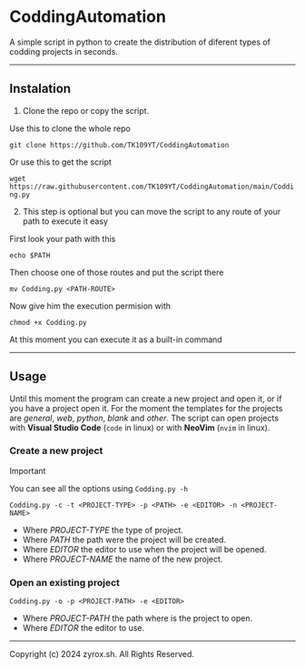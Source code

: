 # CoddingAutomation

A simple script in python to create the distribution of diferent types of codding projects in seconds.

---

## Instalation

1. Clone the repo or copy the script.

Use this to clone the whole repo

`git clone https://github.com/TK109YT/CoddingAutomation` 

Or use this to get the script

`wget https://raw.githubusercontent.com/TK109YT/CoddingAutomation/main/Codding.py`


2. This step is optional but you can move the script to any route of your path to execute it easy

First look your path with this

`echo $PATH`

Then choose one of those routes and put the script there

`mv Codding.py <PATH-ROUTE>`

Now give him the execution permision with

`chmod +x Codding.py`

At this moment you can execute it as a built-in command

---

## Usage

Until this moment the program can create a new project and open it, or if you have a project open it.
For the moment the templates for the projects are *general*, *web*, *python*, *blank* and *other*.
The script can open projects with **Visual Studio Code** (`code` in linux) or with **NeoVim** (`nvim` in linux).


### Create a new project

> [!IMPORTANT]
> You can see all the options using `Codding.py -h` 


`Codding.py -c -t <PROJECT-TYPE> -p <PATH> -e <EDITOR> -n <PROJECT-NAME>`

* Where *PROJECT-TYPE* the type of project.
* Where *PATH* the path were the project will be created.
* Where *EDITOR* the editor to use when the project will be opened.
* Where *PROJECT-NAME* the name of the new project.


### Open an existing project

`Codding.py -o -p <PROJECT-PATH> -e <EDITOR>`

* Where *PROJECT-PATH* the path where is the project to open.
* Where *EDITOR* the editor to use.


---

Copyright (c) 2024 zyrox.sh. All Rights Reserved.
